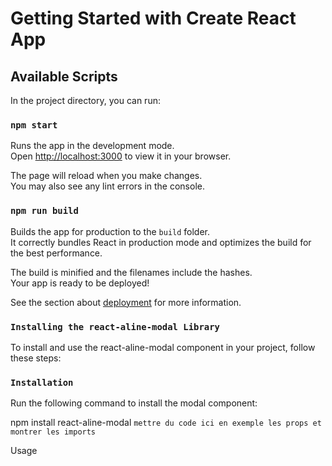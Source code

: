 # Getting Started with Create React App


## Available Scripts

In the project directory, you can run:

### `npm start`

Runs the app in the development mode.\
Open [http://localhost:3000](http://localhost:3000) to view it in your browser.

The page will reload when you make changes.\
You may also see any lint errors in the console.


### `npm run build`

Builds the app for production to the `build` folder.\
It correctly bundles React in production mode and optimizes the build for the best performance.

The build is minified and the filenames include the hashes.\
Your app is ready to be deployed!

See the section about [deployment](https://facebook.github.io/create-react-app/docs/deployment) for more information.


### `Installing the react-aline-modal Library`
To install and use the react-aline-modal component in your project, follow these steps:

### `Installation`
Run the following command to install the modal component:


npm install react-aline-modal
 ``` mettre du code ici en exemple les props et montrer les imports  ```

Usage